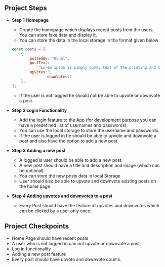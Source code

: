  ## Project Steps

- **Step 1 Homepage**
    - Create the homepage which displays recent posts from the users. You can store fake data and display it.
    - You can store the data in the local storage in the format given below
    
    ```jsx
    const posts = [
        {
            postedBy: "Kunal",
            postText:
                "Lorem Ipsum is simply dummy text of the printing and typesetting industry.",
            upVotes:3,
    				downVotes:1
        },
    ];
    ```
    
    - If the user is not logged he should not be able to upvote or downvote a post.
- **Step 2 Login Functionality**
    - Add the login feature to the App (for development purpose you can have a predefined list of usernames and passwords).
    - You can use the local storage to store the username and passwords.
    - If the user is logged in he should be able to upvote and downvote a post and also have the option to add a new post.
- **Step 3  Adding a new post**
    - A logged is user should be able to add a new post.
    - A new post should have a title and description and image (which can be optional).
    - You can store the new posts data in local Storage
    - User should also be able to upvote and downvote existing posts on the home page
- **Step 4 Adding upvotes and downvotes to a post**
    - Every Post should have the feature of upvotes and downvotes which can be clicked by a user only once.

## Project Checkpoints

- Home Page should have recent posts
- A user who is not logged in can not upvote or downvote a post
- Log in functionality
- Adding a new post feature
- Every post should have upvote and downvote counts.